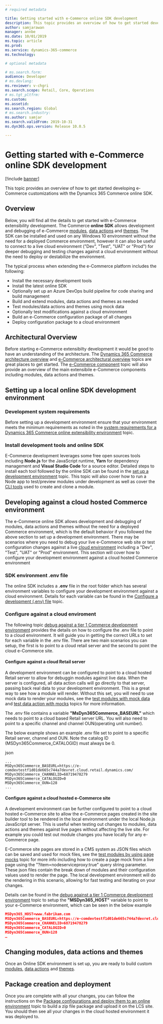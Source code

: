 ```yaml
---
# required metadata

title: Getting started with e-Commerce online SDK development
description: This topic provides an overview of how to get started developing e-Commerce customizations with the Dynamics 365 Commerce online SDK.
author: samjarawan
manager: annbe
ms.date: 10/01/2019
ms.topic: article
ms.prod: 
ms.service: dynamics-365-commerce
ms.technology: 

# optional metadata

# ms.search.form: 
audience: Developer
# ms.devlang: 
ms.reviewer: v-chgri
ms.search.scope: Retail, Core, Operations
# ms.tgt_pltfrm: 
ms.custom: 
ms.assetid: 
ms.search.region: Global
# ms.search.industry: 
ms.author: samjar
ms.search.validFrom: 2019-10-31
ms.dyn365.ops.version: Release 10.0.5

---
```

# Getting started with e-Commerce online SDK development

[!include [banner](../includes/banner.md)]

This topic provides an overview of how to get started developing e-Commerce customizations with the Dynamics 365 Commerce online SDK.

## Overview
Below, you will find all the details to get started with e-Commerce extensibility development. The Commerce **online SDK** allows development and debugging of e-Commerce [modules](modules-overview.md), [data actions](data-actions.md) and [themes](theming.md).  The SDK can be installed and used on any Windows 10 environment without the need for a deployed Commerce environment, however it can also be useful to connect to a live cloud environment ("Dev", "Test", "UAT" or "Prod") for deeper debugging and testing changes against a cloud environment without the need to deploy or destabilize the environment.

The typical process when extending the e-Commerce platform includes the following:
* Install the necessary development tools
* Install the latest online SDK
* Optionally set up an Azure DevOps build pipeline for code sharing and build management
* Build and extend modules, data actions and themes as needed
* Test modules/data actions and themes using mock data
* Optionally test modifications against a cloud environment
* Build an e-Commerce configuration package of all changes
* Deploy configuration package to a cloud environment

## Architectural Overview
Before starting e-Commerce extensibilty development it would be good to have an understanding of the architecture.  The [Dynamics 365 Commerce architecture overview](../commerce-architecture.md) and [e-Commerce architectural overview](architectural-overview.md) topics are great places to get started.  The [e-Commerce component](ecommerce-components.md) topic will also provide an overview of the main extensibile e-Commerce components including modules, data actions and themes.


## Setting up a local online SDK development environment

### Development system requirements
Before setting up a development environment ensure that your environment meets the minimum requirements as noted in the [system requirements for a Dynamics 365 Commerce online extensibility environment](system-requirements.md) topic.

### Install development tools and online SDK
E-Commerce development leverages some free open sources tools including **Node.js** for the JavaScript runtime, **Yarn** for dependency management and **Visual Studio Code** for a source editor.  Detailed steps to install each tool followed by the online SDK can be found in the [set up a development environment](setup-dev-environment.md) topic.  This topic will also cover how to run a Node app to test/preview modules under development as well as cover the [CLI tools](cli-command-reference.md) used to create and clone a module.

## Developing against a cloud hosted Commerce environment
The e-Commerce online SDK allows development and debugging of modules, data actions and themes without the need for a deployed Commerce environment, which is the default behavior if you followed the above section to set up a development environment. There may be scenarios where you need to debug your live e-Commerce web site or test configuration changes against a live [cloud environment](https://docs.microsoft.com/en-us/dynamics365/fin-ops-core/dev-itpro/migration-upgrade/update-guide?toc=/dynamics365/commerce/toc.json#environments) including a "Dev", "Test", "UAT" or "Prod" environment.  This section will cover how to configure your development environment against a cloud hosted Commerce environment

### SDK environment .env file
The online SDK includes a **.env** file in the root folder which has several environment variables to configure your development environment against a cloud environment.  Details for each variable can be found in the [Configure a development (.env) file](configure-env-file.md) topic.  

### Configure against a cloud enviroment
The following topic [debug against a tier 1 Commerce development environment](debug-tier-1) provides the details on how to configure the .env file to point to a cloud environment.  It will guide you in getting the correct URLs to set for each variable in the .env file.  There are two main scenarios you can setup, the first is to point to a cloud retail server and the second to point the cloud e-Commerce site.

#### Configure against a cloud Retail server
A development environment can be configured to point to a cloud hosted Retail server to allow for debuggin modules against live data.  When the server is configured, all data action calls will go directly to that server, passing back real data to your development environment.  This is a great way to see how a module will render.  Without this set, you will need to use mock data to render your modules, see the [test modules with mock data](test-module-mock.md) and [test data action with mocks](test-data-action-mocks.md) topics for more information.

The .env file contains a variable **"MsDyn365Commerce_BASEURL"** which needs to point to a cloud based Retail server URL. You will also need to point to a specific channel and channel OUN(operating unit number).

The below example shows an example .env file set to point to a specific Retail server, channel and OUN.  Note the catalog ID (MSDyn365Commerce_CATALOGID) must always be 0.

json
```
...
MSDyn365Commerce_BASEURL=https://e-comdevtestf1d01de665c744a7devret.cloud.retail.dynamics.com/
MSDyn365Commerce_CHANNELID=68719478279
MSDyn365Commerce_CATALOGID=0
MSDyn365Commerce_OUN=128
...
```

#### Configure against a cloud hosted e-Commerce site
A development environment can be further configured to point to a cloud hosted e-Commerce site to allow the e-Commerce pages created in the site builder tool to be rendered in the local environment under the local Node.js JavaScript server.  This is useful when testing out changes to modules, data actions and themes against live pages without affecting the live site.  For example you could test out module changes you have locally for any e-Commerce page.

E-Commerce site pages are stored in a CMS system as JSON files which can be saved and used for mock files, see the [test modules by using page mocks](test-page-mock.md) topic for more info including how to create a page mock from a live page using the "?item=nodeserviceproxy:true" query string parameter.  These json files contain the break down of modules and their configuration values used to render the page.  The local development environment will do the rendering in this scenario, allowing for fast testing and iterating on your changes.  

Details can be found in the [debug against a tier 1 Commerce development environment](debug-tier-1) topic to setup the **"MSDyn365_HOST"** variable to point to your e-Commerce  environment, which can be seen in the below example

```json
MSDyn365_HOST=www.fabrikam.com
MSDyn365Commerce_BASEURL=https://e-comdevtestf1d01de665c744a7devret.cloud.retail.dynamics.com/
MSDyn365Commerce_CHANNELID=68719478279
MSDyn365Commerce_CATALOGID=0
MSDyn365Commerce_OUN=128
…
```

## Changing modules, data actions and themes
Once an Online SDK environment is set up, you are ready to build custom [modules](create-new-module.md), [data actions](data-actions.md) and [themes](create-theme.md). 

## Package creation and deployment
Once you are complete with all your changes, you can follow the instructions on the [Package configurations and deploy them to an online environment](package-deploy.md) topic to build a zip file package and upload it on the LCS site.  You should then see all your changes in the cloud hosted environment it was deployed to.
